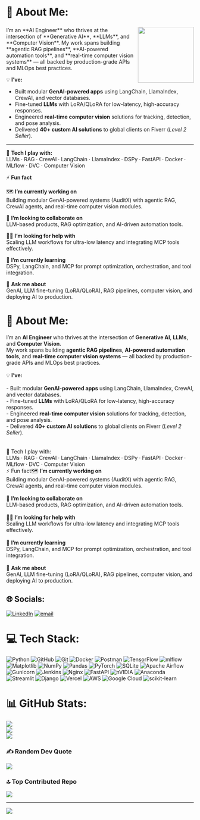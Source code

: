 

# 💫 About Me:
###  
<img align="right" height="150" src="https://i.imgflip.com/a2ouat.gif" />
I’m an **AI Engineer** who thrives at the intersection of **Generative AI**, **LLMs**, and **Computer Vision**.  
My work spans building **agentic RAG pipelines**, **AI-powered automation tools**, and **real-time computer vision systems** — all backed by production-grade APIs and MLOps best practices.

💡 **I’ve:**
- Built modular **GenAI-powered apps** using LangChain, LlamaIndex, CrewAI, and vector databases.  
- Fine-tuned **LLMs** with LoRA/QLoRA for low-latency, high-accuracy responses.  
- Engineered **real-time computer vision** solutions for tracking, detection, and pose analysis.  
- Delivered **40+ custom AI solutions** to global clients on Fiverr (*Level 2 Seller*).  

---

🔧 **Tech I play with:**  
LLMs · RAG · CrewAI · LangChain · LlamaIndex · DSPy · FastAPI · Docker · MLflow · DVC · Computer Vision  

⚡ **Fun fact**  

🗺️ **I’m currently working on**  
Building modular GenAI-powered systems (AuditX) with agentic RAG, CrewAI agents, and real-time computer vision modules.  

🤝 **I’m looking to collaborate on**  
LLM-based products, RAG optimization, and AI-driven automation tools.  

🙋‍♂️ **I’m looking for help with**  
Scaling LLM workflows for ultra-low latency and integrating MCP tools effectively.  

🌱 **I’m currently learning**  
DSPy, LangChain, and MCP for prompt optimization, orchestration, and tool integration.  

💬 **Ask me about**  
GenAI, LLM fine-tuning (LoRA/QLoRA), RAG pipelines, computer vision, and deploying AI to production.  
# 💫 About Me:
I’m an **AI Engineer** who thrives at the intersection of **Generative AI**, **LLMs**, and **Computer Vision**.  <br>My work spans building **agentic RAG pipelines**, **AI-powered automation tools**, and **real-time computer vision systems** — all backed by production-grade APIs and MLOps best practices.<br><br>💡 **I’ve:**<br><br>- Built modular **GenAI-powered apps** using LangChain, LlamaIndex, CrewAI, and vector databases.  <br>- Fine-tuned **LLMs** with LoRA/QLoRA for low-latency, high-accuracy responses.  <br>- Engineered **real-time computer vision** solutions for tracking, detection, and pose analysis.  <br>- Delivered **40+ custom AI solutions** to global clients on Fiverr (*Level 2 Seller*).  <br><br><br>🔧 Tech I play with:<br>LLMs · RAG · CrewAI · LangChain · LlamaIndex · DSPy · FastAPI · Docker · MLflow · DVC · Computer Vision<br>⚡ Fun fact🗺️ **I’m currently working on**  <br>Building modular GenAI-powered systems (AuditX) with agentic RAG, CrewAI agents, and real-time computer vision modules.  <br><br>🤝 **I’m looking to collaborate on**  <br>LLM-based products, RAG optimization, and AI-driven automation tools.  <br><br>🙋‍♂️ **I’m looking for help with**  <br>Scaling LLM workflows for ultra-low latency and integrating MCP tools effectively.  <br><br>🌱 **I’m currently learning**  <br>DSPy, LangChain, and MCP for prompt optimization, orchestration, and tool integration.  <br><br>💬 **Ask me about**  <br>GenAI, LLM fine-tuning (LoRA/QLoRA), RAG pipelines, computer vision, and deploying AI to production.  


## 🌐 Socials:
[![LinkedIn](https://img.shields.io/badge/LinkedIn-%230077B5.svg?logo=linkedin&logoColor=white)](https://linkedin.com/in/https://www.linkedin.com/in/sharjeel-khan-ml/) [![email](https://img.shields.io/badge/Email-D14836?logo=gmail&logoColor=white)](mailto:rao.sharjeel001@gmail.com) 

# 💻 Tech Stack:
![Python](https://img.shields.io/badge/python-3670A0?style=plastic&logo=python&logoColor=ffdd54) ![GitHub](https://img.shields.io/badge/github-%23121011.svg?style=plastic&logo=github&logoColor=white) ![Git](https://img.shields.io/badge/git-%23F05033.svg?style=plastic&logo=git&logoColor=white) ![Docker](https://img.shields.io/badge/docker-%230db7ed.svg?style=plastic&logo=docker&logoColor=white) ![Postman](https://img.shields.io/badge/Postman-FF6C37?style=plastic&logo=postman&logoColor=white) ![TensorFlow](https://img.shields.io/badge/TensorFlow-%23FF6F00.svg?style=plastic&logo=TensorFlow&logoColor=white) ![mlflow](https://img.shields.io/badge/mlflow-%23d9ead3.svg?style=plastic&logo=numpy&logoColor=blue) ![Matplotlib](https://img.shields.io/badge/Matplotlib-%23ffffff.svg?style=plastic&logo=Matplotlib&logoColor=black) ![NumPy](https://img.shields.io/badge/numpy-%23013243.svg?style=plastic&logo=numpy&logoColor=white) ![Pandas](https://img.shields.io/badge/pandas-%23150458.svg?style=plastic&logo=pandas&logoColor=white) ![PyTorch](https://img.shields.io/badge/PyTorch-%23EE4C2C.svg?style=plastic&logo=PyTorch&logoColor=white) ![SQLite](https://img.shields.io/badge/sqlite-%2307405e.svg?style=plastic&logo=sqlite&logoColor=white) ![Apache Airflow](https://img.shields.io/badge/Apache%20Airflow-017CEE?style=plastic&logo=Apache%20Airflow&logoColor=white) ![Gunicorn](https://img.shields.io/badge/gunicorn-%298729.svg?style=plastic&logo=gunicorn&logoColor=white) ![Jenkins](https://img.shields.io/badge/jenkins-%232C5263.svg?style=plastic&logo=jenkins&logoColor=white) ![Nginx](https://img.shields.io/badge/nginx-%23009639.svg?style=plastic&logo=nginx&logoColor=white) ![FastAPI](https://img.shields.io/badge/FastAPI-005571?style=plastic&logo=fastapi) ![nVIDIA](https://img.shields.io/badge/cuda-000000.svg?style=plastic&logo=nVIDIA&logoColor=green) ![Anaconda](https://img.shields.io/badge/Anaconda-%2344A833.svg?style=plastic&logo=anaconda&logoColor=white) ![Streamlit](https://img.shields.io/badge/Streamlit-%23FE4B4B.svg?style=plastic&logo=streamlit&logoColor=white) ![Django](https://img.shields.io/badge/django-%23092E20.svg?style=plastic&logo=django&logoColor=white) ![Vercel](https://img.shields.io/badge/vercel-%23000000.svg?style=plastic&logo=vercel&logoColor=white) ![AWS](https://img.shields.io/badge/AWS-%23FF9900.svg?style=plastic&logo=amazon-aws&logoColor=white) ![Google Cloud](https://img.shields.io/badge/GoogleCloud-%234285F4.svg?style=plastic&logo=google-cloud&logoColor=white) ![scikit-learn](https://img.shields.io/badge/scikit--learn-%23F7931E.svg?style=plastic&logo=scikit-learn&logoColor=white)
# 📊 GitHub Stats:
![](https://github-readme-stats.vercel.app/api?username=RaoSharjeelKhan&theme=ayu-mirage&hide_border=false&include_all_commits=true&count_private=true)<br/>
![](https://nirzak-streak-stats.vercel.app/?user=RaoSharjeelKhan&theme=ayu-mirage&hide_border=false)<br/>
![](https://github-readme-stats.vercel.app/api/top-langs/?username=RaoSharjeelKhan&theme=ayu-mirage&hide_border=false&include_all_commits=true&count_private=true&layout=compact)

### ✍️ Random Dev Quote
![](https://quotes-github-readme.vercel.app/api?type=horizontal&theme=dark)

### 🔝 Top Contributed Repo
![](https://github-contributor-stats.vercel.app/api?username=RaoSharjeelKhan&limit=5&theme=ayu-mirage&combine_all_yearly_contributions=true)

---
[![](https://visitcount.itsvg.in/api?id=RaoSharjeelKhan&icon=4&color=8)](https://visitcount.itsvg.in)

<!-- Proudly created with GPRM ( https://gprm.itsvg.in ) -->
